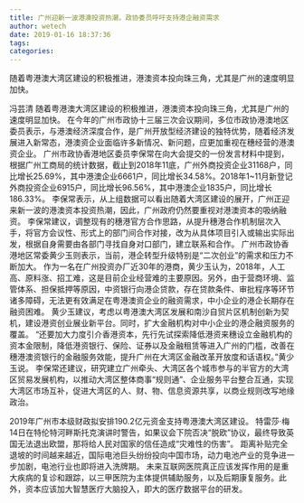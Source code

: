 ```yaml
---
title: 广州迎新一波港澳投资热潮，政协委员呼吁支持港企融资需求
author: wetech
date: 2019-01-16 18:37:36
tags: 
categories: 
---
```

随着粤港澳大湾区建设的积极推进，港澳资本投向珠三角，尤其是广州的速度明显加快。
<!-- more -->
冯芸清
随着粤港澳大湾区建设的积极推进，港澳资本投向珠三角，尤其是广州的速度明显加快。
在今年的广州市政协十三届三次会议期间，多位市政协港澳地区委员表示，与港澳经济深度合作，是广州开放型经济建设的独特优势，随着经济发展进入新常态，港澳资企业面临许多新情况、新问题，应更加重视在穗经营的港澳资企业。
广州市政协香港地区委员李保常在向大会提交的一份发言材料中提到，根据广州工商局的统计数据，截止到2018年11底，广州外商投资企业31168户，同比增长25.69%，其中港澳企业6661户，同比增长34.58%。2018年1~11月新登记外商投资企业6915户，同比增长96.56%，其中港澳企业1835户，同比增长186.33%。
李保常表示，从上组数据可以看出随着大湾区建设的展开，广州正迎来新一波的港澳资本投资热潮，因此，广州政府仍然要重视对港澳资本的吸纳融资。
李保常建议，调整现有的穗港官方合作思路，从提升穗港合作机制层次入手，将官方会议性、形式上的部门间合作对接，改为从具体项目引入或输出实际出发，根据自身需要由各部门寻找自身对口部门，建立联系和合作。
广州市政协香港地区常委黄少玉则表示，当前，港企转型升级特别是“二次创业”的需求和压力不断加大。
作为一名在广州投资办厂近30年的港商，黄少玉认为，2018年，人工高、原料涨、招工难，这是目前企业经营难的主要原因。另外，由于营商环境、监管体系、担保抵押等原因，中资银行向港企贷款，存在贷款条件、审批程序等环节诸多障碍，无法更有效满足在粤港澳资企业的融资需求，中小企业的港企长期存在融资困难。
黄少玉建议，考虑以粤港澳大湾区发展和南沙自贸片区机制创新为契机，建设港资创业展业新平台。同时，扩大金融机构对中小企业的港企融资服务的覆盖。
“还要加大力度引介香港资本，先行先试探索降低港资来穗设立金融机构的资本金限制，降低港资银行、保险、证券以及金融租赁等进入广州的门槛，改善在穗港澳资银行的金融服务效能，提升广州在大湾区金融改革开放度和话语权。”黄少玉说。
李保常还建议，研究建立广州牵头、大湾区各个城市参与的半官方的大湾区贸易发展机构，以推动大湾区整体商事“规则通”、企业服务平台整合互通，实现大湾区市场互补，促进大湾区的人、财、物、信息资源共享，以商业规则改写地缘政治。
 
 
2019年广州市本级财政拟安排190.2亿元资金支持粤港澳大湾区建设。
特雷莎·梅14日在特伦特河畔斯托克演讲时警告，如果议会下院否决“脱欧”协议，最终导致英国无法退出欧盟，那将给人民对国家的信任造成“灾难性的伤害”。
距离补贴完全退坡的时间越来越近，国际电池巨头纷纷投向中国市场，动力电池产业的竞争进一步加剧，电池行业也即将进入洗牌期。
未来互联网医院真正应该发挥作用的是重大疾病的复诊和跟踪，以三甲医院为主体提供辅助服务，以及后期康复服务。此外，资本应该加大智慧医疗大脑投入，即大的医疗数据平台的研发。
